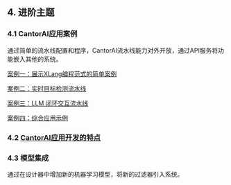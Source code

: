 ## 4. 进阶主题

### 4.1 CantorAI应用案例

通过简单的流水线配置和程序，CantorAI流水线能力对外开放，通过API服务将功能嵌入其他的系统。

[案例一：展示XLang编程范式的简单案例](programming-case-1.md)

[案例二：实时目标检测流水线](programming-case-2.md) 

[案例三：LLM 闭环交互流水线](programming-case-3.md)

[案例四：综合应用示例](programming-case-4.md)

### 4.2  [CantorAI应用开发的特点](cantorai-dev-summary.md)

### 4.3 模型集成 

通过在设计器中增加新的机器学习模型，将新的过滤器引入系统。